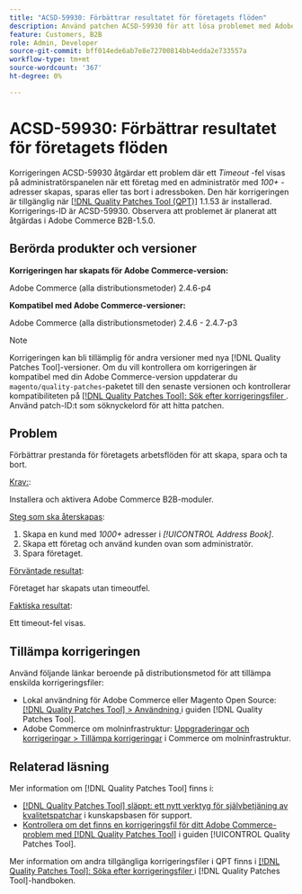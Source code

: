 ```yaml
---
title: "ACSD-59930: Förbättrar resultatet för företagets flöden"
description: Använd patchen ACSD-59930 för att lösa problemet med Adobe Commerce där ett *Timeout*-fel visas på adminpanelen när du skapar, sparar eller tar bort ett företag med en administratör som har adressen * 100+* i adressboken.
feature: Customers, B2B
role: Admin, Developer
source-git-commit: bff014ede6ab7e8e72700814bb4edda2e733557a
workflow-type: tm+mt
source-wordcount: '367'
ht-degree: 0%

---
```


# ACSD-59930: Förbättrar resultatet för företagets flöden

Korrigeringen ACSD-59930 åtgärdar ett problem där ett *Timeout* -fel visas på administratörspanelen när ett företag med en administratör med *100+* -adresser skapas, sparas eller tas bort i adressboken. Den här korrigeringen är tillgänglig när [[!DNL Quality Patches Tool (QPT)]](https://experienceleague.adobe.com/sv/docs/commerce-knowledge-base/kb/announcements/commerce-announcements/magento-quality-patches-released-new-tool-to-self-serve-quality-patches) 1.1.53 är installerad. Korrigerings-ID är ACSD-59930. Observera att problemet är planerat att åtgärdas i Adobe Commerce B2B-1.5.0.

## Berörda produkter och versioner

**Korrigeringen har skapats för Adobe Commerce-version:**

Adobe Commerce (alla distributionsmetoder) 2.4.6-p4

**Kompatibel med Adobe Commerce-versioner:**

Adobe Commerce (alla distributionsmetoder) 2.4.6 - 2.4.7-p3

>[!NOTE]
>
>Korrigeringen kan bli tillämplig för andra versioner med nya [!DNL Quality Patches Tool]-versioner. Om du vill kontrollera om korrigeringen är kompatibel med din Adobe Commerce-version uppdaterar du `magento/quality-patches`-paketet till den senaste versionen och kontrollerar kompatibiliteten på [[!DNL Quality Patches Tool]: Sök efter korrigeringsfiler ](https://experienceleague.adobe.com/tools/commerce-quality-patches/index.html?lang=sv-SE). Använd patch-ID:t som söknyckelord för att hitta patchen.

## Problem

Förbättrar prestanda för företagets arbetsflöden för att skapa, spara och ta bort.

<u>Krav:</u>:

Installera och aktivera Adobe Commerce B2B-moduler.

<u>Steg som ska återskapas</u>:

1. Skapa en kund med *1000+* adresser i *[!UICONTROL Address Book]*.
1. Skapa ett företag och använd kunden ovan som administratör.
1. Spara företaget.

<u>Förväntade resultat</u>:

Företaget har skapats utan timeoutfel.

<u>Faktiska resultat</u>:

Ett timeout-fel visas.

## Tillämpa korrigeringen

Använd följande länkar beroende på distributionsmetod för att tillämpa enskilda korrigeringsfiler:

* Lokal användning för Adobe Commerce eller Magento Open Source: [[!DNL Quality Patches Tool] > Användning ](/help/tools/quality-patches-tool/usage.md) i guiden [!DNL Quality Patches Tool].
* Adobe Commerce om molninfrastruktur: [Uppgraderingar och korrigeringar > Tillämpa korrigeringar](https://experienceleague.adobe.com/docs/commerce-cloud-service/user-guide/develop/upgrade/apply-patches.html?lang=sv-SE) i Commerce om molninfrastruktur.

## Relaterad läsning

Mer information om [!DNL Quality Patches Tool] finns i:

* [[!DNL Quality Patches Tool] släppt: ett nytt verktyg för självbetjäning av kvalitetspatchar](https://experienceleague.adobe.com/sv/docs/commerce-knowledge-base/kb/announcements/commerce-announcements/magento-quality-patches-released-new-tool-to-self-serve-quality-patches) i kunskapsbasen för support.
* [Kontrollera om det finns en korrigeringsfil för ditt Adobe Commerce-problem med  [!DNL Quality Patches Tool]](/help/tools/quality-patches-tool/patches-available-in-qpt/check-patch-for-magento-issue-with-magento-quality-patches.md) i guiden [!UICONTROL Quality Patches Tool].


Mer information om andra tillgängliga korrigeringsfiler i QPT finns i [[!DNL Quality Patches Tool]: Söka efter korrigeringsfiler ](https://experienceleague.adobe.com/tools/commerce-quality-patches/index.html?lang=sv-SE) i [!DNL Quality Patches Tool]-handboken.